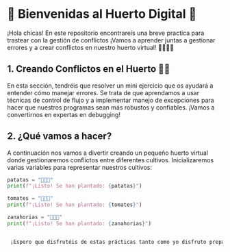 # 🌱 Bienvenidas al Huerto Digital 🌱

¡Hola chicas! En este repositorio encontrareís una breve practica para trastear con la gestión de conflictos ¡Vamos a aprender juntas a gestionar errores y a crear conflictos en nuestro huerto virtual! 👩🏼‍🌾✨


## 1. Creando Conflictos en el Huerto 🐞🧺

En esta sección, tendréis que resolver un mini ejercicio que os ayudará a entender cómo manejar errores. Se trata de que aprendamos a usar técnicas de control de flujo y a implementar manejo de excepciones para hacer que nuestros programas sean más robustos y confiables. ¡Vamos a convertirnos en expertas en debugging!

## 2. ¿Qué vamos a hacer?

A continuación nos vamos a divertir creando un pequeño huerto virtual donde gestionaremos conflictos entre diferentes cultivos. Inicializaremos varias variables para representar nuestros cultivos:

```python
patatas = "🥔🥔🥔"
print(f"¡Listo! Se han plantado: {patatas}")

tomates = "🍅🍅🍅"
print(f"¡Listo! Se han plantado: {tomates}")

zanahorias = "🥕🥕🥕"
print(f"¡Listo! Se han plantado: {zanahorias}")


 ¡Espero que disfrutéis de estas prácticas tanto como yo disfruto preparándolas! Y por supuesto ya sabéis si os quedáis con alguna duda, no dudéis en preguntar. ¡Vamos a aprender y a crecer juntas! 🌻🌸🌼